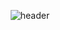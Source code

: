 <div align="center">
  
  ![header](https://capsule-render.vercel.app/api?type=Waving&text=HelloWorld&fontColor=F5A9A9&fontSize=70&animation=fadeIn&fontAlignY=55)



  </div>

<!--
**YuRimBang/YuRimBang** is a ✨ _special_ ✨ repository because its `README.md` (this file) appears on your GitHub profile.

Here are some ideas to get you started:

- 🔭 I’m currently working on ...
- 🌱 I’m currently learning ...
- 👯 I’m looking to collaborate on ...
- 🤔 I’m looking for help with ...
- 💬 Ask me about ...
- 📫 How to reach me: ...
- 😄 Pronouns: ...
- ⚡ Fun fact: ...
-->
